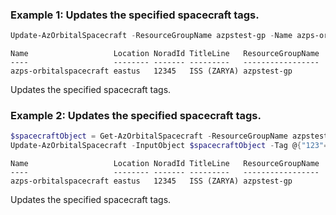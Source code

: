 ### Example 1: Updates the specified spacecraft tags.
```powershell
Update-AzOrbitalSpacecraft -ResourceGroupName azpstest-gp -Name azps-orbitalspacecraft -Tag @{"123"="abc"}
```

```output
Name                   Location NoradId TitleLine   ResourceGroupName
----                   -------- ------- ---------   -----------------
azps-orbitalspacecraft eastus   12345   ISS (ZARYA) azpstest-gp
```

Updates the specified spacecraft tags.

### Example 2: Updates the specified spacecraft tags.
```powershell
$spacecraftObject = Get-AzOrbitalSpacecraft -ResourceGroupName azpstest-gp -Name azps-orbitalspacecraft
Update-AzOrbitalSpacecraft -InputObject $spacecraftObject -Tag @{"123"="abc"}
```

```output
Name                   Location NoradId TitleLine   ResourceGroupName
----                   -------- ------- ---------   -----------------
azps-orbitalspacecraft eastus   12345   ISS (ZARYA) azpstest-gp
```

Updates the specified spacecraft tags.